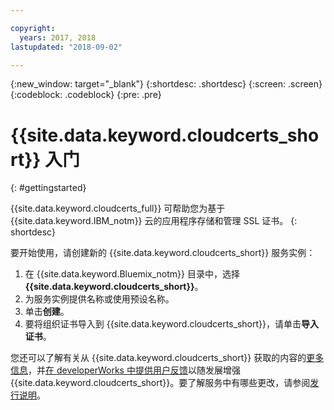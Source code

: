 ```yaml
---

copyright:
  years: 2017, 2018
lastupdated: "2018-09-02"

---
```

{:new_window: target="_blank"}
{:shortdesc: .shortdesc}
{:screen: .screen}
{:codeblock: .codeblock}
{:pre: .pre}

# {{site.data.keyword.cloudcerts_short}} 入门
{: #gettingstarted}

{{site.data.keyword.cloudcerts_full}} 可帮助您为基于 {{site.data.keyword.IBM_notm}} 云的应用程序存储和管理 SSL 证书。
{: shortdesc}

要开始使用，请创建新的 {{site.data.keyword.cloudcerts_short}} 服务实例：

1. 在 {{site.data.keyword.Bluemix_notm}} 目录中，选择 **{{site.data.keyword.cloudcerts_short}}**。
2. 为服务实例提供名称或使用预设名称。
3. 单击**创建**。
4. 要将组织证书导入到 {{site.data.keyword.cloudcerts_short}}，请单击**导入证书**。  

您还可以了解有关从 {{site.data.keyword.cloudcerts_short}} 获取的内容的[更多信息](about.html)，并[在 developerWorks 中提供用户反馈](troubleshooting.html#getting-help-and-support)以随发展增强 {{site.data.keyword.cloudcerts_short}}。要了解服务中有哪些更改，请参阅[发行说明](release-notes.html)。
